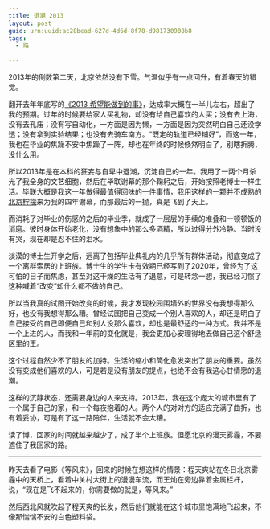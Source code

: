 ```yaml
---
title: 退潮 2013
layout: post
guid: urn:uuid:ac28bead-627d-4d6d-8f78-d981730908b8
tags:
  - 路
  
---
```


2013年的倒数第二天，北京依然没有下雪。气温似乎有一点回升，有着春天的错觉。

翻开去年年底写的[《2013 希望能做到的事》](http://multisim.me/2013/01/02/2013Wish.html)，达成率大概在一半儿左右，超出了我的预期。过年的时候要给家人买礼物，却没有给自己喜欢的人买；没有去上海，没有去孔庙；没有写自动化，一方面是因为懒，一方面是因为突然明白自己还没学透；没有拿到实验结果；也没有去骑车南方。“既定的轨道已经铺好”，而这一年，我也在毕业的焦躁不安中焦躁了一阵，却也在年终的时候倏然明白了，别瞎折腾，没什么用。

所以2013年是在本科的狂妄与自卑中退潮，沉淀自己的一年。我用了一两个月杀光了我全身的文艺细胞，然后在毕联谢幕的那个鞠躬之后，开始按照老博士一样生活。毕联大概是我这一年做得最值得回味的一件事情，我用这样的一颗并不成熟的[北京柠檬](http://multisim.me/2013/05/18/Beijing-Lemon.html)来为我的四年谢幕，而那最后的一抛，真是飞到了天上。

而消耗了对毕业的伤感的之后的毕业季，就成了一层层的手续的堆叠和一顿顿饭的消磨。彼时身体开始老化，没有想象中的那么多酒精，所以过得分外冷静。当时没有哭，现在却是忍不住的泪水。

淡漠的博士生开学之后，远离了包括毕业典礼内的几乎所有群体活动，彻底变成了一个离群索居的上班族。博士生的学生卡有效期已经写到了2020年，曾经为了这可怕的日子而焦虑，甚至对这干燥的生活有了退意，可是转念一想，我已经习惯了这种喊着“改变”却什么都不做的自己。

所以当我真的试图开始改变的时候，我才发现校园围墙外的世界没有我想得那么好，也没有我想得那么糟。曾经试图把自己变成一个别人喜欢的人，却还是明白了自己接受的自己即便自己和别人没那么喜欢，却也是最舒适的一种方式。我并不是一个上进的人，而我和一年前的变化就是，我会更加心安理得地去做自己这个舒适区里的王。

这个过程自然少不了朋友的加持。生活的缩小和简化愈发突出了朋友的重要。虽然没有变成他们喜欢的人，可是若是没有朋友的提点，也绝不会有我这心甘情愿的退潮。

这样的沉静状态，还需要身边的人来支持。2013年，我在这个庞大的城市里有了一个属于自己的家，和一个每夜抱着的人。两个人的对对方的适应充满了曲折，也有着妥协，可是有了这一路陪伴，生活就不会太糟。

读了博，回家的时间就越来越少了，成了半个上班族。但愿北京的漫天雾霾，不要遮住了我回家的路。

---

昨天去看了电影《等风来》，回来的时候在想这样的情景：程天爽站在冬日北京雾霾中的天桥上，看着中关村大街上的漫漫车流，而王灿在旁边靠着金属栏杆，说，“现在是飞不起来的，你需要做的就是，等风来。”

然后西北风就吹起了程天爽的长发，然后他们就能在这个城市里饱满地飞起来，不像那惴惴不安的白色塑料袋。